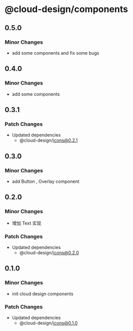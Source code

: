 # @cloud-design/components

## 0.5.0

### Minor Changes

- add some components and fix some bugs

## 0.4.0

### Minor Changes

- add some components

## 0.3.1

### Patch Changes

- Updated dependencies
  - @cloud-design/icons@0.2.1

## 0.3.0

### Minor Changes

- add Button , Overlay component

## 0.2.0

### Minor Changes

- 增加 Text 实现

### Patch Changes

- Updated dependencies
  - @cloud-design/icons@0.2.0

## 0.1.0

### Minor Changes

- init cloud design components

### Patch Changes

- Updated dependencies
  - @cloud-design/icons@0.1.0

